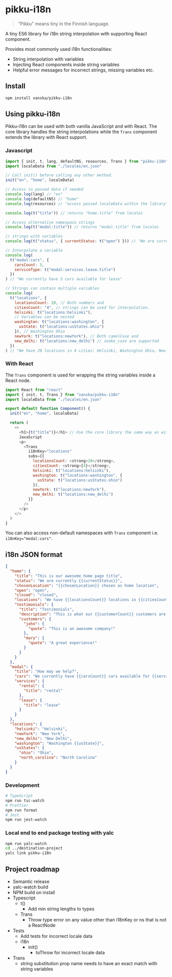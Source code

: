 # pikku-i18n

> "Pikku" means tiny in the Finnish language.

A tiny ES6 library for i18n string interpolation with supporting React component.

Provides most commonly used i18n functionalities:

- String interpolation with variables
- Injecting React components inside string variables
- Helpful error messages for incorrect strings, missing variables etc.

## Install

```bash
npm install vanska/pikku-i18n
```

## Using pikku-i18n

Pikku-i18n can be used with both vanilla JavaScript and with React. The core library handles the string interpolations while the `Trans` component extends the library with React support.

### Javascript

```js
import { init, t, lang, defaultNS, resources, Trans } from "pikku-i18n"
import localeData from "./locales/en.json"

// Call init() before calling any other method.
init("en", "home", localeData)

// Access to passed data if needed
console.log(lang) // "en"
console.log(defaultNS) // "home"
console.log(resources) // "access passed localeData within the library"

console.log(t("title")) // returns "home.title" from locales

// Access alternative namespace strings
console.log(t("modal:title")) // returns "modal.title" from locales

// strings with variables
console.log(t("status", { currentStatus: t("open") })) // "We are currently open"

// Interpolate a variable
console.log(
  t("modal:cars", {
    carsCount: 5,
    serviceType: t("modal:services.lease.title")
  })
) // "We currently have 5 cars available for lease"

// Strings can contain multiple variables
console.log(
  t("locations", {
    locationsCount: 20, // Both numbers and
    citiesCount: "4", // strings can be used for interpolation.
    helsinki: t("locations:helsinki"),
    // Variables can be nested
    washington: t("locations:washington", {
      usState: t("locations:usStates.ohio")
    }), // Washington Ohio
    newYork: t("locations:newYork"), // Both camelCase and
    new_delhi: t("locations:new_delhi") // snake_case are supported
  })
) // "We have 20 locations in 4 cities: Helsinki, Washington Ohio, New York and New Delhi."
```

### With React

The `Trans` component is used for wrapping the string variables inside a React node.

```js
import React from "react"
import { init, t, Trans } from "vanska/pikku-i18n"
import localeData from "./locales/en.json"

export default function Component() {
  init("en", "home", localeData)

  return (
    <>
      <h1>{t("title")}</h1> // Use the core library the same way as with plain
      JavaScript
      <p>
        <Trans
          i18nKey="locations"
          subs={{
            locationsCount: <strong>20</strong>,
            citiesCount: <strong>{4}</strong>,
            helsinki: t("locations:helsinki"),
            washington: t("locations:washington", {
              usState: t("locations:usStates.ohio")
            }),
            newYork: t("locations:newYork"),
            new_delhi: t("locations:new_delhi")
          }}
        />
      </p>
    </>
  )
}
```

You can also access non-default namespaces with `Trans` component i.e. `i18nKey="modal:cars"`.

## i18n JSON format

```json
{
  "home": {
    "title": "This is our awesome home page title",
    "status": "We are currently {{currentStatus}}",
    "chosenLocation": "{{chosenLocation}} chosen as home location",
    "open": "open",
    "closed": "closed",
    "locations": "We have {{locationsCount}} locations in {{citiesCount}} cities: {{helsinki}}, {{washington}}, {{newYork}} and {{new_delhi}}.",
    "testimonials": {
      "title": "Testimonials",
      "description": "This is what our {{customerCount}} customers are saying",
      "customers": {
        "john": {
          "quote": "This is an awesome company!"
        },
        "mary": {
          "quote": "A great experience!"
        }
      }
    }
  },
  "modal": {
    "title": "How may we help?",
    "cars": "We currently have {{carsCount}} cars available for {{serviceType}}",
    "services": {
      "rental": {
        "title": "rental"
      },
      "lease": {
        "title": "lease"
      }
    }
  },
  "locations": {
    "helsinki": "Helsinki",
    "newYork": "New York",
    "new_delhi": "New Delhi",
    "washington": "Washington {{usState}}",
    "usStates": {
      "ohio": "Ohio",
      "north_carolina": "North Carolina"
    }
  }
}
```

### Development

```bash
# TypeScript
npm run tsc-watch
# Prettier
npm run format
# Jest
npm run jest-watch
```

### Local end to end package testing with yalc

```bash
npm run yalc-watch
cd ../destination-project
yalc link pikku-i18n
```

## Project roadmap

- Semantic release
- yalc-watch build
- NPM build on install
- Typescript
  - t()
    - Add min string lengths to types
  - Trans
    - Throw type error on any value other than i18nKey or ns that is not a ReactNode
- Tests
  - Add tests for incorrect locale data
  - i18n
    - init()
      - toThrow for incorrect locale data
- Trans
  - string substitution prop name needs to have an exact match with string variables
